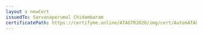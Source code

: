 ```yaml
--- 
layout : newCert 
issuedTo: Sarvanaperumal Chidambaram 
certificatePath: https://certifyme.online/ATAGTR2020/img/cert/AutomATAhon/SarvanaperumalChidambaram_53b4e.png
--- 
```

